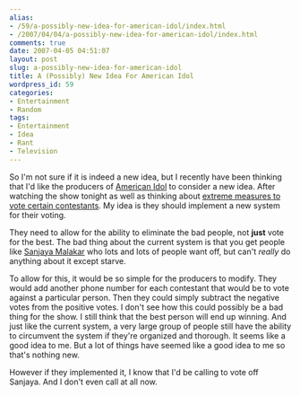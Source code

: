 ```yaml
---
alias:
- /59/a-possibly-new-idea-for-american-idol/index.html
- /2007/04/04/a-possibly-new-idea-for-american-idol/index.html
comments: true
date: 2007-04-05 04:51:07
layout: post
slug: a-possibly-new-idea-for-american-idol
title: A (Possibly) New Idea For American Idol
wordpress_id: 59
categories:
- Entertainment
- Random
tags:
- Entertainment
- Idea
- Rant
- Television
---
```


So I'm not sure if it is indeed a new idea, but I recently have been thinking that I'd like the producers of [American Idol](http://www.americanidol.com/) to consider a new idea.  After watching the show tonight as well as thinking about [extreme measures to vote certain contestants](http://www.myspace.com/starvationforsanjaya).  My idea is they should implement a new system for their voting.

They need to allow for the ability to eliminate the bad people, not **just** vote for the best.  The bad thing about the current system is that you get people like [Sanjaya Malakar](http://www.americanidol.com/contestants/season6/sanjaya_malakar/) who lots and lots of people want off, but can't _really_ do anything about it except starve.

To allow for this, it would be so simple for the producers to modify.  They would add another phone number for each contestant that would be to vote against a particular person.  Then they could simply subtract the negative votes from the positive votes.  I don't see how this could possibly be a bad thing for the show.  I still think that the best person will end up winning.  And just like the current system, a very large group of people still have the ability to circumvent the system if they're organized and thorough.  It seems like a good idea to me.  But a lot of things have seemed like a good idea to me so that's nothing new.

However if they implemented it, I know that I'd be calling to vote off Sanjaya.  And I don't even call at all now.
